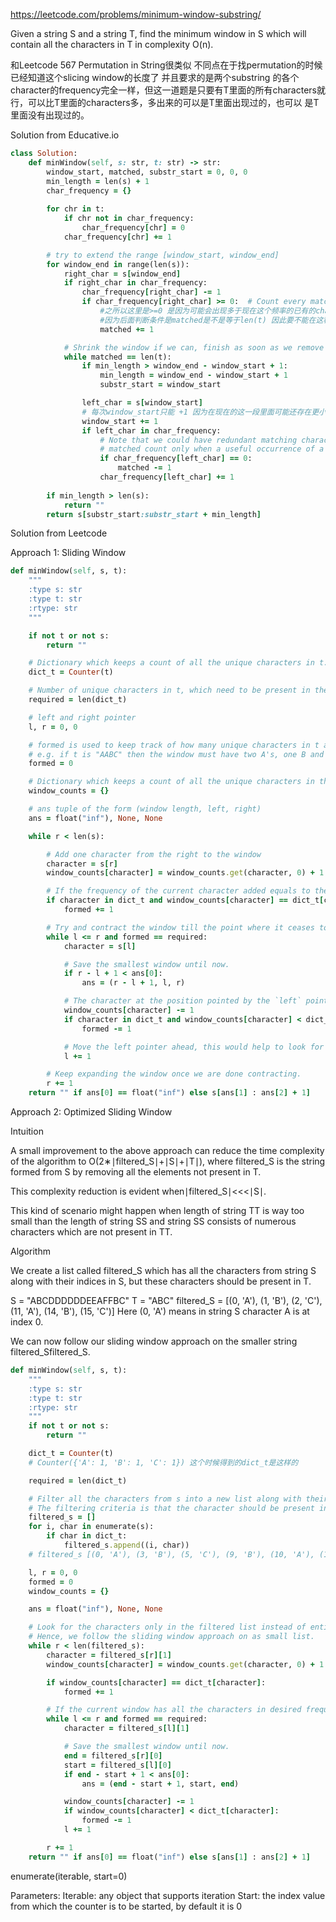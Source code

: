https://leetcode.com/problems/minimum-window-substring/

Given a string S and a string T, find the minimum window in S which will contain all the characters in T in complexity O(n).

和Leetcode 567 Permutation in String很类似 不同点在于找permutation的时候 已经知道这个slicing window的长度了 并且要求的是两个substring
的各个character的frequency完全一样，但这一道题是只要有T里面的所有characters就行，可以比T里面的characters多，多出来的可以是T里面出现过的，也可以
是T里面没有出现过的。

Solution from Educative.io

```ruby
class Solution:
    def minWindow(self, s: str, t: str) -> str:
        window_start, matched, substr_start = 0, 0, 0
        min_length = len(s) + 1
        char_frequency = {}
        
        for chr in t:
            if chr not in char_frequency:
                char_frequency[chr] = 0
            char_frequency[chr] += 1

        # try to extend the range [window_start, window_end]
        for window_end in range(len(s)):
            right_char = s[window_end]
            if right_char in char_frequency:
                char_frequency[right_char] -= 1
                if char_frequency[right_char] >= 0:  # Count every matching of a character
                    #之所以这里是>=0 是因为可能会出现多于现在这个频率的已有的character的值 然后这种情况下可能会出现负值
                    #因为后面判断条件是matched是不是等于len(t) 因此要不能在这种情况下多算
                    matched += 1

            # Shrink the window if we can, finish as soon as we remove a matched character
            while matched == len(t):
                if min_length > window_end - window_start + 1:
                    min_length = window_end - window_start + 1
                    substr_start = window_start

                left_char = s[window_start]
                # 每次window_start只能 +1 因为在现在的这一段里面可能还存在更小的满足条件的
                window_start += 1
                if left_char in char_frequency:
                    # Note that we could have redundant matching characters, therefore we'll decrement the
                    # matched count only when a useful occurrence of a matched character is going out of the window
                    if char_frequency[left_char] == 0:
                        matched -= 1
                    char_frequency[left_char] += 1
    
        if min_length > len(s):
            return ""
        return s[substr_start:substr_start + min_length]
```

Solution from Leetcode

Approach 1: Sliding Window

```ruby
def minWindow(self, s, t):
    """
    :type s: str
    :type t: str
    :rtype: str
    """

    if not t or not s:
        return ""

    # Dictionary which keeps a count of all the unique characters in t.
    dict_t = Counter(t)

    # Number of unique characters in t, which need to be present in the desired window.
    required = len(dict_t)

    # left and right pointer
    l, r = 0, 0

    # formed is used to keep track of how many unique characters in t are present in the current window in its desired frequency.
    # e.g. if t is "AABC" then the window must have two A's, one B and one C. Thus formed would be = 3 when all these conditions are met.
    formed = 0

    # Dictionary which keeps a count of all the unique characters in the current window.
    window_counts = {}

    # ans tuple of the form (window length, left, right)
    ans = float("inf"), None, None

    while r < len(s):

        # Add one character from the right to the window
        character = s[r]
        window_counts[character] = window_counts.get(character, 0) + 1

        # If the frequency of the current character added equals to the desired count in t then increment the formed count by 1.
        if character in dict_t and window_counts[character] == dict_t[character]:
            formed += 1

        # Try and contract the window till the point where it ceases to be 'desirable'.
        while l <= r and formed == required:
            character = s[l]

            # Save the smallest window until now.
            if r - l + 1 < ans[0]:
                ans = (r - l + 1, l, r)

            # The character at the position pointed by the `left` pointer is no longer a part of the window.
            window_counts[character] -= 1
            if character in dict_t and window_counts[character] < dict_t[character]:
                formed -= 1

            # Move the left pointer ahead, this would help to look for a new window.
            l += 1    

        # Keep expanding the window once we are done contracting.
        r += 1    
    return "" if ans[0] == float("inf") else s[ans[1] : ans[2] + 1]
```

Approach 2: Optimized Sliding Window

Intuition

A small improvement to the above approach can reduce the time complexity of the algorithm to O(2∗∣filtered_S∣+∣S∣+∣T∣), where filtered_S is the string formed from S by removing all the elements not present in T.

This complexity reduction is evident when∣filtered_S∣<<<∣S∣.

This kind of scenario might happen when length of string TT is way too small than the length of string SS and string SS consists of numerous characters which are not present in TT.

Algorithm

We create a list called filtered_S which has all the characters from string S along with their indices in S, but these characters should be present in T.

  S = "ABCDDDDDDEEAFFBC" T = "ABC"
  filtered_S = [(0, 'A'), (1, 'B'), (2, 'C'), (11, 'A'), (14, 'B'), (15, 'C')]
  Here (0, 'A') means in string S character A is at index 0.
  
We can now follow our sliding window approach on the smaller string filtered\_Sfiltered_S.

```ruby
def minWindow(self, s, t):
    """
    :type s: str
    :type t: str
    :rtype: str
    """
    if not t or not s:
        return ""

    dict_t = Counter(t)
    # Counter({'A': 1, 'B': 1, 'C': 1}) 这个时候得到的dict_t是这样的

    required = len(dict_t)

    # Filter all the characters from s into a new list along with their index.
    # The filtering criteria is that the character should be present in t.
    filtered_s = []
    for i, char in enumerate(s):
        if char in dict_t:
            filtered_s.append((i, char))
    # filtered_s [(0, 'A'), (3, 'B'), (5, 'C'), (9, 'B'), (10, 'A'), (12, 'C')]

    l, r = 0, 0
    formed = 0
    window_counts = {}

    ans = float("inf"), None, None

    # Look for the characters only in the filtered list instead of entire s. This helps to reduce our search.
    # Hence, we follow the sliding window approach on as small list.
    while r < len(filtered_s):
        character = filtered_s[r][1]
        window_counts[character] = window_counts.get(character, 0) + 1

        if window_counts[character] == dict_t[character]:
            formed += 1

        # If the current window has all the characters in desired frequencies i.e. t is present in the window
        while l <= r and formed == required:
            character = filtered_s[l][1]

            # Save the smallest window until now.
            end = filtered_s[r][0]
            start = filtered_s[l][0]
            if end - start + 1 < ans[0]:
                ans = (end - start + 1, start, end)

            window_counts[character] -= 1
            if window_counts[character] < dict_t[character]:
                formed -= 1
            l += 1    

        r += 1    
    return "" if ans[0] == float("inf") else s[ans[1] : ans[2] + 1]
```

enumerate(iterable, start=0)

Parameters:
Iterable: any object that supports iteration
Start: the index value from which the counter is to be started, by default it is 0 

